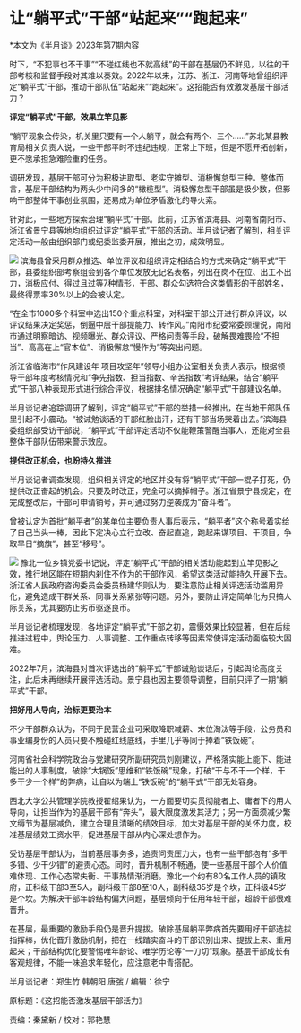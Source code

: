 # 让“躺平式”干部“站起来”“跑起来”

*本文为《半月谈》2023年第7期内容

时下，“不犯事也不干事”“不碰红线也不就高线”的干部在基层仍不鲜见，以往的干部考核和监督手段对其难以奏效。2022年以来，江苏、浙江、河南等地曾组织评定“躺平式”干部，推动干部队伍“站起来”“跑起来”。这招能否有效激发基层干部活力？

**评定“躺平式”干部，效果立竿见影**

“躺平现象会传染，机关里只要有一个人躺平，就会有两个、三个……”苏北某县教育局相关负责人说，一些干部平时不违纪违规，正常上下班，但是不愿开拓创新，更不愿承担急难险重的任务。

调研发现，基层干部可分为积极进取型、老实守摊型、消极懈怠型三种。整体而言，基层干部结构为两头少中间多的“橄榄型”。消极懈怠型干部虽是极少数，但影响干部整体干事创业氛围，还易成为单位矛盾激化的导火索。

针对此，一些地方探索治理“躺平式”干部。此前，江苏省滨海县、河南省南阳市、浙江省景宁县等地均组织过评定“躺平式”干部的活动。半月谈记者了解到，相关评定活动一般由组织部门或纪委监委开展，推出之初，成效明显。

![](https://inews.gtimg.com/newsapp_bt/0/15778050058/1000)
滨海县曾采用群众推选、单位评议和组织评定相结合的方式来确定“躺平式”干部，县委组织部考察组会到各个单位发放无记名表格，列出在岗不在位、出工不出力，消极应付、得过且过等7种情形，干部、群众勾选符合这类情形的干部姓名，最终得票率30%以上的会被认定。

“在全市1000多个科室中选出150个重点科室，对科室干部公开进行群众评议，以评议结果决定奖惩，倒逼中层干部提能力、转作风。”南阳市纪委常委顾理说，南阳市通过明察暗访、视频曝光、群众评议、严格问责等手段，破解畏难畏险“不担当”、高高在上“官本位”、消极懈怠“慢作为”等突出问题。

浙江省临海市“作风建设年
项目攻坚年”领导小组办公室相关负责人表示，根据领导干部年度考核情况和“争先指数、担当指数、辛苦指数”考评结果，结合“躺平式”干部八种表现形式进行综合评议，根据排名情况确定“躺平式”干部建议名单。

半月谈记者追踪调研了解到，评定“躺平式”干部的举措一经推出，在当地干部队伍里引起不小震动。“被诫勉谈话的干部红脸出汗，还有干部当场哭着出去。”滨海县委组织部受访干部说，“躺平式”干部评定活动不仅能鞭策警醒当事人，还能对全县整体干部队伍带来警示效应。

**提供改正机会，也盼持久推进**

半月谈记者调查发现，组织相关评定的地区并没有将“躺平式”干部一棍子打死，仍提供改正奋起的机会。只要及时改正，完全可以摘掉帽子。浙江省景宁县规定，在完成整改后，干部可申请销号，并可通过努力逆袭成为“奋斗者”。

曾被认定为首批“躺平者”的某单位主要负责人事后表示，“躺平者”这个称号着实给了自己当头一棒，因此下定决心立行立改、奋起直追，跑起来谋项目、干项目，争取早日“摘旗”，甚至“移号”。

![](https://inews.gtimg.com/newsapp_bt/0/15778050061/1000)
豫北一位乡镇党委书记说，评定“躺平式”干部的相关活动能起到立竿见影之效，推行地区能在短期内刹住不作为的干部作风，希望这类活动能持久开展下去。浙江省人民政府咨询委员会委员杨建华则认为，要注意防止相关评选活动滥用异化，避免造成干群关系、同事关系紧张等问题。另外，要防止评定简单化为只搞人际关系，尤其要防止劣币驱逐良币。

半月谈记者梳理发现，各地评定“躺平式”干部之初，震慑效果比较显著，但在后续推进过程中，舆论压力、人事调整、工作重点转移等因素常使评定活动面临较大困难。

2022年7月，滨海县对首次评选出的“躺平式”干部诫勉谈话后，引起舆论高度关注，此后未再继续开展评选活动。景宁县也因主要领导调整，目前只评了一期“躺平式”干部。

**把好用人导向，治标更要治本**

不少干部群众认为，不同于民营企业可采取降职减薪、末位淘汰等手段，公务员和事业编身份的人员只要不触碰红线底线，手里几乎等同于捧着“铁饭碗”。

河南省社会科学院政治与党建研究所副研究员刘刚建议，严格落实能上能下、能进能出的人事制度，破除“大锅饭”思维和“铁饭碗”现象，打破“干与不干一个样，干多干少一个样”的弊病，让自以为端上“铁饭碗”的“躺平式”干部无处容身。

西北大学公共管理学院教授翟绍果认为，一方面要切实贯彻能者上、庸者下的用人导向，让担当作为的基层干部有“奔头”，最大限度激发其活力；另一方面须减少繁文缛节为基层减负，建立合理且清晰的绩效目标，加大对基层干部的关怀力度，校准基层绩效工资水平，促进基层干部从内心深处想作为。

受访基层干部认为，当前基层事务多，追责问责压力大，也有一些干部抱有“多干多错、少干少错”的避责心态。同时，晋升机制不畅通，使一些基层干部个人价值难体现、工作心态常失衡、干事热情渐消磨。豫北一个约有80名工作人员的镇政府，正科级干部3至5人，副科级干部8至10人，副科级35岁是个坎，正科级45岁是个坎。为解决干部年龄结构偏大问题，基层倾向于任用年轻干部，超龄干部很难晋升。

在基层，最重要的激励手段仍是晋升提拔。破除基层躺平弊病首先要用好干部选拔指挥棒，优化晋升激励机制，把在一线踏实奋斗的干部识别出来、提拔上来、重用起来；干部结构优化要警惕唯年龄论、唯学历论等“一刀切”现象。基层干部成长有客观规律，不能一味追求年轻化，应注意老中青搭配。

半月谈记者：郑生竹 韩朝阳 唐弢 / 编辑：徐宁

原标题：《这招能否激发基层干部活力》

责编：秦黛新 / 校对：郭艳慧


